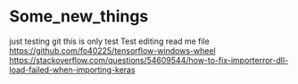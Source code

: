 # Some_new_things
just testing git
this is only test
Test editing read me file
https://github.com/fo40225/tensorflow-windows-wheel
https://stackoverflow.com/questions/54609544/how-to-fix-importerror-dll-load-failed-when-importing-keras

